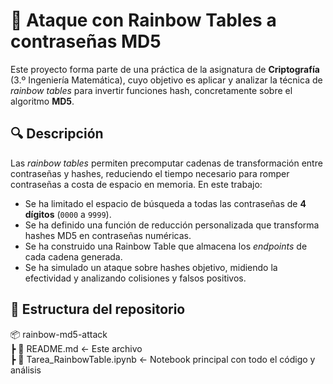 # 🧠 Ataque con Rainbow Tables a contraseñas MD5

Este proyecto forma parte de una práctica de la asignatura de **Criptografía** (3.º Ingeniería Matemática), cuyo objetivo es aplicar y analizar la técnica de *rainbow tables* para invertir funciones hash, concretamente sobre el algoritmo **MD5**.

## 🔍 Descripción

Las *rainbow tables* permiten precomputar cadenas de transformación entre contraseñas y hashes, reduciendo el tiempo necesario para romper contraseñas a costa de espacio en memoria. En este trabajo:

- Se ha limitado el espacio de búsqueda a todas las contraseñas de **4 dígitos** (`0000` a `9999`).
- Se ha definido una función de reducción personalizada que transforma hashes MD5 en contraseñas numéricas.
- Se ha construido una Rainbow Table que almacena los *endpoints* de cada cadena generada.
- Se ha simulado un ataque sobre hashes objetivo, midiendo la efectividad y analizando colisiones y falsos positivos.

## 📁 Estructura del repositorio

📦 rainbow-md5-attack  
┣ 📜 README.md ← Este archivo  
┣ 📜 Tarea_RainbowTable.ipynb ← Notebook principal con todo el código y análisis  


